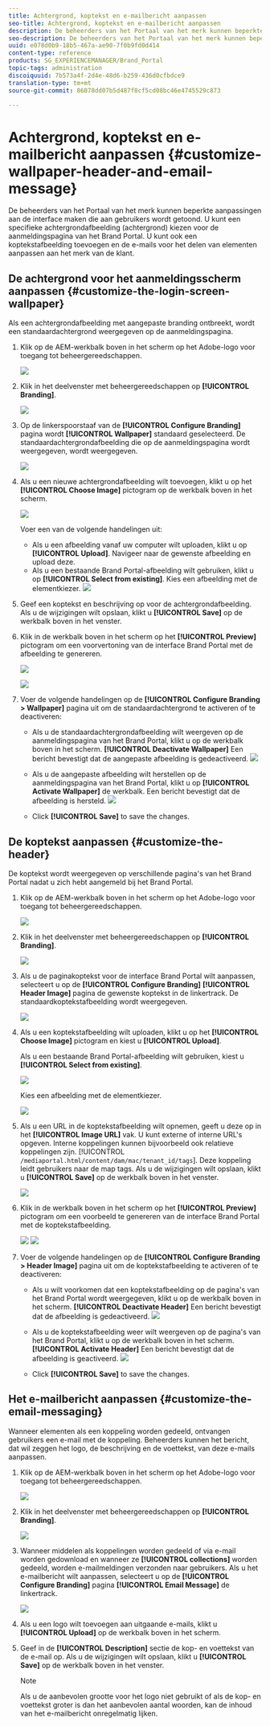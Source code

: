 ```yaml
---
title: Achtergrond, koptekst en e-mailbericht aanpassen
seo-title: Achtergrond, koptekst en e-mailbericht aanpassen
description: De beheerders van het Portaal van het merk kunnen beperkte aanpassingen aan de interface maken die aan gebruikers wordt getoond. U kunt een specifieke achtergrondafbeelding (achtergrond) kiezen voor de aanmeldingspagina van het Brand Portal. U kunt ook een koptekstafbeelding toevoegen en de e-mails voor het delen van elementen aanpassen aan het merk van de klant.
seo-description: De beheerders van het Portaal van het merk kunnen beperkte aanpassingen aan de interface maken die aan gebruikers wordt getoond. U kunt een specifieke achtergrondafbeelding (achtergrond) kiezen voor de aanmeldingspagina van het Brand Portal. U kunt ook een koptekstafbeelding toevoegen en de e-mails voor het delen van elementen aanpassen aan het merk van de klant.
uuid: e078d0b9-18b5-467a-ae90-7f0b9fd0d414
content-type: reference
products: SG_EXPERIENCEMANAGER/Brand_Portal
topic-tags: administration
discoiquuid: 7b573a4f-2d4e-48d6-b259-436d0cfbdce9
translation-type: tm+mt
source-git-commit: 86078dd07b5d487f8cf5cd08bc46e4745529c873

---
```



# Achtergrond, koptekst en e-mailbericht aanpassen {#customize-wallpaper-header-and-email-message}

De beheerders van het Portaal van het merk kunnen beperkte aanpassingen aan de interface maken die aan gebruikers wordt getoond. U kunt een specifieke achtergrondafbeelding (achtergrond) kiezen voor de aanmeldingspagina van het Brand Portal. U kunt ook een koptekstafbeelding toevoegen en de e-mails voor het delen van elementen aanpassen aan het merk van de klant.

## De achtergrond voor het aanmeldingsscherm aanpassen {#customize-the-login-screen-wallpaper}

Als een achtergrondafbeelding met aangepaste branding ontbreekt, wordt een standaardachtergrond weergegeven op de aanmeldingspagina.

1. Klik op de AEM-werkbalk boven in het scherm op het Adobe-logo voor toegang tot beheergereedschappen.

   ![](assets/aemlogo.png)

1. Klik in het deelvenster met beheergereedschappen op **[!UICONTROL Branding]**.


   ![](assets/admin-tools-panel-10.png)

1. Op de linkerspoorstaaf van de **[!UICONTROL Configure Branding]** pagina wordt **[!UICONTROL Wallpaper]** standaard geselecteerd. De standaardachtergrondafbeelding die op de aanmeldingspagina wordt weergegeven, wordt weergegeven.

   ![](assets/default_wallpaper.png)

1. Als u een nieuwe achtergrondafbeelding wilt toevoegen, klikt u op het **[!UICONTROL Choose Image]** pictogram op de werkbalk boven in het scherm.

   ![](assets/choose_wallpaperimage.png)

   Voer een van de volgende handelingen uit:

   * Als u een afbeelding vanaf uw computer wilt uploaden, klikt u op **[!UICONTROL Upload]**. Navigeer naar de gewenste afbeelding en upload deze.
   * Als u een bestaande Brand Portal-afbeelding wilt gebruiken, klikt u op **[!UICONTROL Select from existing]**. Kies een afbeelding met de elementkiezer.
   ![](assets/asset-picker.png)

1. Geef een koptekst en beschrijving op voor de achtergrondafbeelding. Als u de wijzigingen wilt opslaan, klikt u **[!UICONTROL Save]** op de werkbalk boven in het venster.

1. Klik in de werkbalk boven in het scherm op het **[!UICONTROL Preview]** pictogram om een voorvertoning van de interface Brand Portal met de afbeelding te genereren.

   ![](assets/chlimage_1.png)

   ![](assets/custom-wallpaper-preview.png)

1. Voer de volgende handelingen op de **[!UICONTROL Configure Branding > Wallpaper]** pagina uit om de standaardachtergrond te activeren of te deactiveren:

   * Als u de standaardachtergrondafbeelding wilt weergeven op de aanmeldingspagina van het Brand Portal, klikt u op de werkbalk boven in het scherm. **[!UICONTROL Deactivate Wallpaper]** Een bericht bevestigt dat de aangepaste afbeelding is gedeactiveerd.
   ![](assets/chlimage_1-1.png)

   * Als u de aangepaste afbeelding wilt herstellen op de aanmeldingspagina van het Brand Portal, klikt u op **[!UICONTROL Activate Wallpaper]** de werkbalk. Een bericht bevestigt dat de afbeelding is hersteld.
   ![](assets/chlimage_1-2.png)

   * Click **[!UICONTROL Save]** to save the changes.



## De koptekst aanpassen {#customize-the-header}

De koptekst wordt weergegeven op verschillende pagina&#39;s van het Brand Portal nadat u zich hebt aangemeld bij het Brand Portal.

1. Klik op de AEM-werkbalk boven in het scherm op het Adobe-logo voor toegang tot beheergereedschappen.

   ![](assets/aemlogo.png)

1. Klik in het deelvenster met beheergereedschappen op **[!UICONTROL Branding]**.

   ![](assets/admin-tools-panel-11.png)

1. Als u de paginakoptekst voor de interface Brand Portal wilt aanpassen, selecteert u op de **[!UICONTROL Configure Branding]** **[!UICONTROL Header Image]** pagina de gewenste koptekst in de linkertrack. De standaardkoptekstafbeelding wordt weergegeven.

   ![](assets/default-header.png)

1. Als u een koptekstafbeelding wilt uploaden, klikt u op het **[!UICONTROL Choose Image]** pictogram en kiest u **[!UICONTROL Upload]**.

   Als u een bestaande Brand Portal-afbeelding wilt gebruiken, kiest u **[!UICONTROL Select from existing]**.

   ![](assets/choose_wallpaperimage-1.png)

   Kies een afbeelding met de elementkiezer.

   ![](assets/asset-picker-header.png)

1. Als u een URL in de koptekstafbeelding wilt opnemen, geeft u deze op in het **[!UICONTROL Image URL]** vak. U kunt externe of interne URL&#39;s opgeven. Interne koppelingen kunnen bijvoorbeeld ook relatieve koppelingen zijn.
   [!UICONTROL `/mediaportal.html/content/dam/mac/tenant_id/tags`].
Deze koppeling leidt gebruikers naar de map tags.
Als u de wijzigingen wilt opslaan, klikt u **[!UICONTROL Save]** op de werkbalk boven in het venster.

   ![](assets/configure_brandingheaderimageurl.png)

1. Klik in de werkbalk boven in het scherm op het **[!UICONTROL Preview]** pictogram om een voorbeeld te genereren van de interface Brand Portal met de koptekstafbeelding.

   ![](assets/chlimage_1-3.png)
   ![](assets/custom_header_preview.png)

1. Voer de volgende handelingen op de **[!UICONTROL Configure Branding > Header Image]** pagina uit om de koptekstafbeelding te activeren of te deactiveren:

   * Als u wilt voorkomen dat een koptekstafbeelding op de pagina&#39;s van het Brand Portal wordt weergegeven, klikt u op de werkbalk boven in het scherm. **[!UICONTROL Deactivate Header]** Een bericht bevestigt dat de afbeelding is gedeactiveerd.
   ![](assets/chlimage_1-4.png)

   * Als u de koptekstafbeelding weer wilt weergeven op de pagina&#39;s van het Brand Portal, klikt u op de werkbalk boven in het scherm. **[!UICONTROL Activate Header]** Een bericht bevestigt dat de afbeelding is geactiveerd.
   ![](assets/chlimage_1-5.png)

   * Click **[!UICONTROL Save]** to save the changes.



## Het e-mailbericht aanpassen {#customize-the-email-messaging}

Wanneer elementen als een koppeling worden gedeeld, ontvangen gebruikers een e-mail met de koppeling. Beheerders kunnen het bericht, dat wil zeggen het logo, de beschrijving en de voettekst, van deze e-mails aanpassen.

1. Klik op de AEM-werkbalk boven in het scherm op het Adobe-logo voor toegang tot beheergereedschappen.

   ![](assets/aemlogo.png)

1. Klik in het deelvenster met beheergereedschappen op **[!UICONTROL Branding]**.

   ![](assets/admin-tools-panel-12.png)

1. Wanneer middelen als koppelingen worden gedeeld of via e-mail worden gedownload en wanneer ze **[!UICONTROL collections]** worden gedeeld, worden e-mailmeldingen verzonden naar gebruikers. Als u het e-mailbericht wilt aanpassen, selecteert u op de **[!UICONTROL Configure Branding]** pagina **[!UICONTROL Email Message]** de linkertrack.

   ![](assets/configure-branding-page-email.png)

1. Als u een logo wilt toevoegen aan uitgaande e-mails, klikt u **[!UICONTROL Upload]** op de werkbalk boven in het scherm.

1. Geef in de **[!UICONTROL Description]** sectie de kop- en voettekst van de e-mail op. Als u de wijzigingen wilt opslaan, klikt u **[!UICONTROL Save]** op de werkbalk boven in het venster.

   >[!NOTE]
   >
   >Als u de aanbevolen grootte voor het logo niet gebruikt of als de kop- en voettekst groter is dan het aanbevolen aantal woorden, kan de inhoud van het e-mailbericht onregelmatig lijken.

